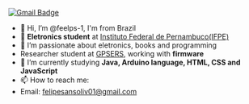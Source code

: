 [![Gmail Badge](https://img.shields.io/badge/-Gmail-c14438?style=flat-square&logo=Gmail&logoColor=white&link=mailto:fabiopapais@hotmail.com)](mailto:felipesansoliv01@gmail.com)

- 👋 Hi, I’m @feelps-1, I'm from Brazil
- 🌟 **Eletronics student** at [Instituto Federal de Pernambuco(IFPE)](https://ifpe.edu.br/)
- 👀 I’m passionate about eletronics, books and programming
- Researcher student at [GPSERS](hhtps://github.com/gpsers-dexter), working with **firmware**
- 🌱 I’m currently studying **Java, Arduino language, HTML, CSS and JavaScript**
- 📫 How to reach me:
- Email: felipesansoliv01@gmail.com

